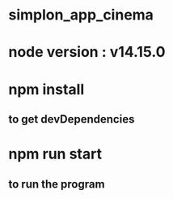 # simplon_app_cinema

# node version : v14.15.0

# npm install

## to get devDependencies

# npm run start

## to run the program
